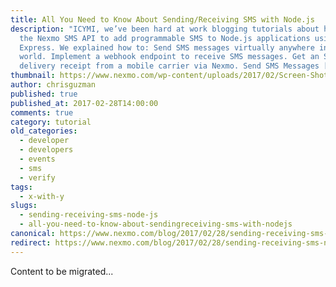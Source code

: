 ```yaml
---
title: All You Need to Know About Sending/Receiving SMS with Node.js
description: "ICYMI, we’ve been hard at work blogging tutorials about how to use
  the Nexmo SMS API to add programmable SMS to Node.js applications using
  Express. We explained how to: Send SMS messages virtually anywhere in the
  world. Implement a webhook endpoint to receive SMS messages. Get an SMS
  delivery receipt from a mobile carrier via Nexmo. Send SMS Messages […]"
thumbnail: https://www.nexmo.com/wp-content/uploads/2017/02/Screen-Shot-2017-02-27-at-5.39.20-PM.png
author: chrisguzman
published: true
published_at: 2017-02-28T14:00:00
comments: true
category: tutorial
old_categories:
  - developer
  - developers
  - events
  - sms
  - verify
tags:
  - x-with-y
slugs:
  - sending-receiving-sms-node-js
  - all-you-need-to-know-about-sendingreceiving-sms-with-nodejs
canonical: https://www.nexmo.com/blog/2017/02/28/sending-receiving-sms-node-js
redirect: https://www.nexmo.com/blog/2017/02/28/sending-receiving-sms-node-js
---
```

Content to be migrated...